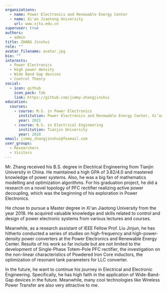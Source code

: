 ```yaml
---
organizations:
  - name: Power Electronics and Renewable Energy Center
  - name: Xi'an Jiaotong University
    url: www.xjtu.edu.cn
superuser: true
authors:
  - admin
title: ZHANG Jinshui
role: ""
avatar_filename: avatar.jpg
bio: ""
interests:
  - Power Electronics
  - High power density
  - Wide Band Gap devices
  - Control Theory
social:
  - icon: github
    icon_pack: fab
    link: https://github.com/jimmy-zhangjinshui
education:
  courses:
    - course: M.S. in Power Electronics
      institution: Power Electronics and Renewable Energy Center, Xi’an Jiaotong University
      year: 2021
    - course: B.S. in Electrical Engineering
      institution: Tianjin University
      year: 2018
email: jimmy_zhangjinshui@foxmail.com
user_groups:
  - Researchers
  - Visitors
---
```

Mr. Zhang received his B.S. degree in Electrical Engineering from Tianjin University in China. He maintained a high GPA of 3.82/4.0 and mastered knowledge of power systems. Also, he was a big fan of mathematics modelling and optimization algorithms. For his graduation project, he did a research on a novel topology of PFC rectifier realizing active power decoupling, which was the beginning of his exploration in Power Electronics.

He chose to pursue a Master degree in Xi'an Jiaotong University from the year 2018. He acquired valuable knowledge and skills related to control and design of power electronic systems from various lectures and courses.

Meanwhile, as a research assistant of IEEE Fellow Prof. Liu Jinjun, he has hitherto conducted a series of studies on high-frequency and high-power-density power converters at the Power Electronics and Renewable Energy Center. Results of his work so far include but are not limited to the development of Single-Phase Totem-Pole PFC rectifier, the investigation on the non-linear characteristics of Powdered Iron Core inductors, the optimization of resonant tank parameters for LLC converter. 

In the future, he want to continue his journey in Electrical and Electronic Engineering. Specifically, he has high faith in the application of Wide-Band-Gap devices in the future. Meanwhile, many cool technologies like Wireless Power Transfer are also very attractive to me.